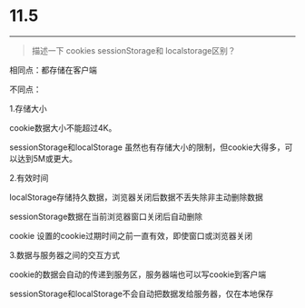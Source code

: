 # 11.5

---

> 描述一下 cookies sessionStorage和 localstorage区别？

相同点：都存储在客户端

不同点：

1.存储大小

cookie数据大小不能超过4K。

sessionStorage和localStorage 虽然也有存储大小的限制，但cookie大得多，可以达到5M或更大。

2.有效时间

localStorage存储持久数据，浏览器关闭后数据不丢失除非主动删除数据

sessionStorage数据在当前浏览器窗口关闭后自动删除

cookie 设置的cookie过期时间之前一直有效，即使窗口或浏览器关闭

3.数据与服务器之间的交互方式

cookie的数据会自动的传递到服务区，服务器端也可以写cookie到客户端

sessionStorage和localStorage不会自动把数据发给服务器，仅在本地保存